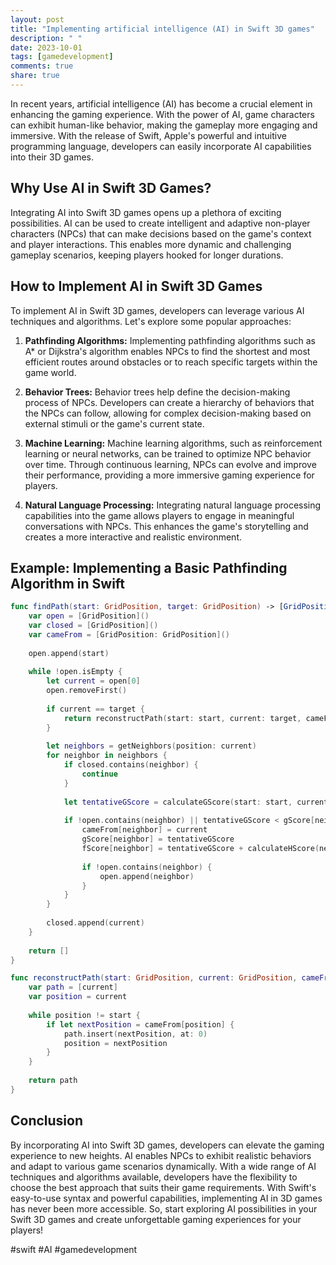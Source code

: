 ```yaml
---
layout: post
title: "Implementing artificial intelligence (AI) in Swift 3D games"
description: " "
date: 2023-10-01
tags: [gamedevelopment]
comments: true
share: true
---
```


In recent years, artificial intelligence (AI) has become a crucial element in enhancing the gaming experience. With the power of AI, game characters can exhibit human-like behavior, making the gameplay more engaging and immersive. With the release of Swift, Apple's powerful and intuitive programming language, developers can easily incorporate AI capabilities into their 3D games.

## Why Use AI in Swift 3D Games?

Integrating AI into Swift 3D games opens up a plethora of exciting possibilities. AI can be used to create intelligent and adaptive non-player characters (NPCs) that can make decisions based on the game's context and player interactions. This enables more dynamic and challenging gameplay scenarios, keeping players hooked for longer durations.

## How to Implement AI in Swift 3D Games

To implement AI in Swift 3D games, developers can leverage various AI techniques and algorithms. Let's explore some popular approaches:

1. **Pathfinding Algorithms:** Implementing pathfinding algorithms such as A* or Dijkstra's algorithm enables NPCs to find the shortest and most efficient routes around obstacles or to reach specific targets within the game world.

2. **Behavior Trees:** Behavior trees help define the decision-making process of NPCs. Developers can create a hierarchy of behaviors that the NPCs can follow, allowing for complex decision-making based on external stimuli or the game's current state.

3. **Machine Learning:** Machine learning algorithms, such as reinforcement learning or neural networks, can be trained to optimize NPC behavior over time. Through continuous learning, NPCs can evolve and improve their performance, providing a more immersive gaming experience for players.

4. **Natural Language Processing:** Integrating natural language processing capabilities into the game allows players to engage in meaningful conversations with NPCs. This enhances the game's storytelling and creates a more interactive and realistic environment.

## Example: Implementing a Basic Pathfinding Algorithm in Swift

```swift
func findPath(start: GridPosition, target: GridPosition) -> [GridPosition] {
    var open = [GridPosition]()
    var closed = [GridPosition]()
    var cameFrom = [GridPosition: GridPosition]()
    
    open.append(start)
    
    while !open.isEmpty {
        let current = open[0]
        open.removeFirst()
        
        if current == target {
            return reconstructPath(start: start, current: target, cameFrom: cameFrom)
        }
        
        let neighbors = getNeighbors(position: current)
        for neighbor in neighbors {
            if closed.contains(neighbor) {
                continue
            }
            
            let tentativeGScore = calculateGScore(start: start, current: current, neighbor: neighbor)
            
            if !open.contains(neighbor) || tentativeGScore < gScore[neighbor] {
                cameFrom[neighbor] = current
                gScore[neighbor] = tentativeGScore
                fScore[neighbor] = tentativeGScore + calculateHScore(neighbor: neighbor, target: target)
                
                if !open.contains(neighbor) {
                    open.append(neighbor)
                }
            }
        }
        
        closed.append(current)
    }
    
    return []
}

func reconstructPath(start: GridPosition, current: GridPosition, cameFrom: [GridPosition: GridPosition]) -> [GridPosition] {
    var path = [current]
    var position = current
    
    while position != start {
        if let nextPosition = cameFrom[position] {
            path.insert(nextPosition, at: 0)
            position = nextPosition
        }
    }
    
    return path
}
```

## Conclusion

By incorporating AI into Swift 3D games, developers can elevate the gaming experience to new heights. AI enables NPCs to exhibit realistic behaviors and adapt to various game scenarios dynamically. With a wide range of AI techniques and algorithms available, developers have the flexibility to choose the best approach that suits their game requirements. With Swift's easy-to-use syntax and powerful capabilities, implementing AI in 3D games has never been more accessible. So, start exploring AI possibilities in your Swift 3D games and create unforgettable gaming experiences for your players! 

#swift #AI #gamedevelopment